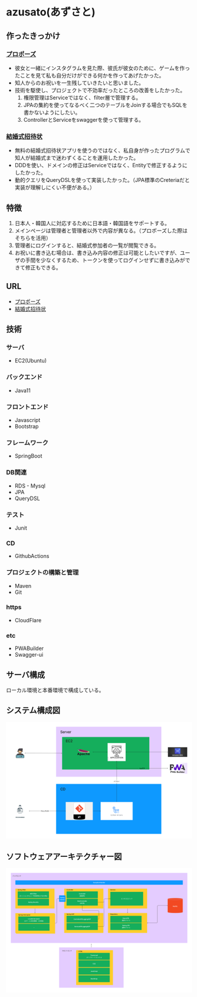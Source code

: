 # azusato(あずさと)

## 作ったきっかけ

### [プロポーズ](https://azusato.com/)
+ 彼女と一緒にインスタグラムを見た際、彼氏が彼女のために、ゲームを作ったことを見て私も自分だけができる何かを作ってあげたかった。
+ 知人からのお祝いを一生残していきたいと思いました。
+ 技術を駆使し、プロジェクトで不効率だったところの改善をしたかった。
  1. 権限管理はServiceではなく、filter層で管理する。
  2. JPAの集約を使ってなるべく二つのテーブルをJoinする場合でもSQLを書かないようにしたい。
  3. ControllerとServiceをswaggerを使って管理する。

### [結婚式招待状](https://azusato.com/wedding/invitation)   
+ 無料の結婚式招待状アプリを使うのではなく、私自身が作ったプログラムで知人が結婚式まで迷わずくることを運用したかった。
+ DDDを使い、ドメインの修正はServiceではなく、Entityで修正するようにしたかった。
+ 動的クエリをQueryDSLを使って実装したかった。（JPA標準のCreteriaだと実装が理解しにくい不便がある。）


## 特徴

1. 日本人・韓国人に対応するために日本語・韓国語をサポートする。
2. メインページは管理者と管理者以外で内容が異なる。（プロポーズした際はそちらを活用）
3. 管理者にログインすると、結婚式参加者の一覧が閲覧できる。
4. お祝いに書き込む場合は、書き込み内容の修正は可能としたいですが、ユーザの手間を少なくするため、トークンを使ってログインせずに書き込みができて修正もできる。

## URL
+ [プロポーズ](https://azusato.com/)
+ [結婚式招待状](https://azusato.com/wedding/invitation)   



## 技術
### サーバ
+ EC2(Ubuntu)
### バックエンド
+ Java11
### フロントエンド
+ Javascript
+ Bootstrap
### フレームワーク
+ SpringBoot
### DB関連
+ RDS - Mysql
+ JPA
+ QueryDSL
### テスト
+ Junit
### CD
+ GithubActions
### プロジェクトの構築と管理
+ Maven
+ Git
### https
+ CloudFlare
### etc
+ PWABuilder
+ Swagger-ui

## サーバ構成
ローカル環境と本番環境で構成している。

## システム構成図
![あずさと - 構成図.jpg](./readme/azusato_server_img.jpg)
## ソフトウェアアーキテクチャー図
![あずさと - ソフトウェアアーキテクチャー図.jpg](./readme/azusato_software_architecture_img.jpg)



